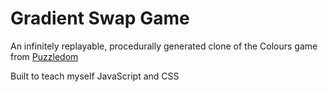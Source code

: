 # Gradient Swap Game

An infinitely replayable, procedurally generated clone of the Colours game from [Puzzledom](https://apps.apple.com/us/app/puzzledom/id1261300725)

Built to teach myself JavaScript and CSS
